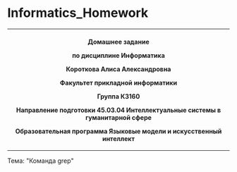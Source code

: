 # Informatics_Homework
***
<h4 align="center">
Домашнее задание

по дисциплине Информатика

Короткова Алиса Александровна

Факультет прикладной информатики

Группа К3160

Направление подготовки 45.03.04 Интеллектуальные системы в гуманитарной сфере

Образовательная программа Языковые модели и искусственный интеллект</h4>
***

Тема: "Команда grep"

